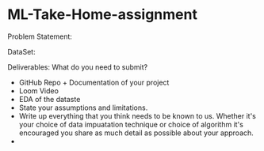# ML-Take-Home-assignment

 Problem Statement:

 DataSet:


 Deliverables: What do you need to submit?
 - GitHub Repo + Documentation of your project
 - Loom Video
 - EDA of the dataste
 - State your assumptions and limitations.
 - Write up everything that you think needs to be known to us. Whether it's your choice of data impuatation technique or choice of algorithm it's encouraged you share as much detail as possible about your approach.
 - 

